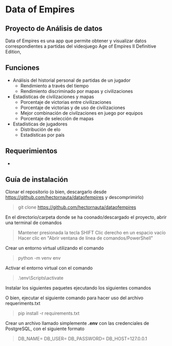 # Data of Empires
## Proyecto de Análisis de datos

Data of Empires es una app que permite obtener y visualizar datos correspondientes a partidas del videojuego Age of Empires II Definitive Edition,

## Funciones

- Análisis del historial personal de partidas de un jugador
    - Rendimiento a través del tiempo
    - Rendimiento discriminado por mapas y civilizaciones
- Estadísticas de civilizaciones y mapas
    -  Porcentaje de victorias entre civilizaciones
    -  Porcentaje de victorias y de uso de civilizaciones
    -  Mejor combinación de civilzaciones en juego por equipos
    -  Porcentaje de selección de mapas
- Estadísticas de jugadores
    - Distribución de elo
    - Estadísticas por país
## Requerimientos
- 

## Guía de instalación

Clonar el repositorio (o bien, descargarlo desde https://github.com/hectornauta/dataofempires y descomprimirlo)
> git clone https://github.com/hectornauta/dataofempires

En el directorio/carpeta donde se ha coonado/descargado el proyecto, abrir una terminal de comandos
> Mantener presionada la tecla SHIFT
> Clic derecho en un espacio vacío
> Hacer clic en "Abrir ventana de línea de comandos/PowerShell"

Crear un entorno virtual utilizando el comando
> python -m venv env

Activar el entorno virtual con el comando
> .\env\Scripts\activate

Instalar los siguientes paquetes ejecutando los siguientes comandos
> 

O bien, ejecutar el siguiente comando para hacer uso del archivo requeriments.txt
> pip install -r requirements.txt 

Crear un archivo llamado simplemente **.env** con las credenciales de PostgreSQL, con el siguiente formato
>DB_NAME=
>DB_USER=
>DB_PASSWORD=
>DB_HOST=127.0.0.1
